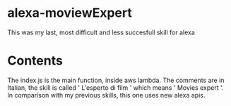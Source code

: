 # alexa-moviewExpert
This was my last, most difficult and less succesfull skill for alexa

# Contents

The index.js is the main function, inside aws lambda.
The comments are in Italian, the skill is called ' L'esperto di film ' which means ' Movies expert '.
In comparison with my previous skills, this one uses new alexa apis.

